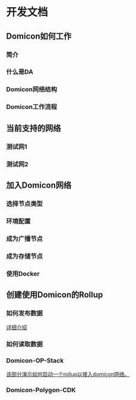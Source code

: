 # 开发文档

## Domicon如何工作

### 简介

### 什么是DA

### Domicon网络结构

### Domicon工作流程

## 当前支持的网络

### 测试网1

### 测试网2

## 加入Domicon网络

### 选择节点类型

### 环境配置

### 成为广播节点

### 成为存储节点

### 使用Docker

## 创建使用Domicon的Rollup

### 如何发布数据
[详细介绍](./domiconRollup/publishDA.md)

### 如何读取数据

### Domicon-OP-Stack
[该部分演示如何启动一个rollup以接入domicon网络。](./domiconRollup/Domicon-OP-Stack-CN.md)

### Domicon-Polygon-CDK